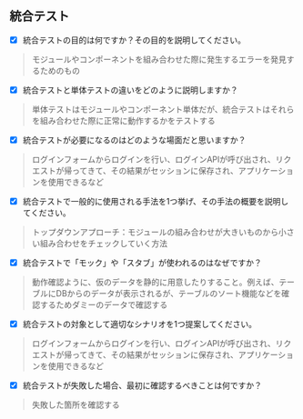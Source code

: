 ## 統合テスト
- [x] 統合テストの目的は何ですか？その目的を説明してください。
> モジュールやコンポーネントを組み合わせた際に発生するエラーを発見するためのもの
- [x] 統合テストと単体テストの違いをどのように説明しますか？
> 単体テストはモジュールやコンポーネント単体だが、統合テストはそれらを組み合わせた際に正常に動作するかをテストする

- [x] 統合テストが必要になるのはどのような場面だと思いますか？
> ログインフォームからログインを行い、ログインAPIが呼び出され、リクエストが帰ってきて、その結果がセッションに保存され、アプリケーションを使用できるなど

- [x] 統合テストで一般的に使用される手法を1つ挙げ、その手法の概要を説明してください。
> トップダウンアプローチ：モジュールの組み合わせが大きいものから小さい組み合わせをチェックしていく方法

- [x] 統合テストで「モック」や「スタブ」が使われるのはなぜですか？
> 動作確認ように、仮のデータを静的に用意したりすること。例えば、テーブルにDBからのデータが表示されるが、テーブルのソート機能などを確認するためダミーのデータで確認する

- [x] 統合テストの対象として適切なシナリオを1つ提案してください。
> ログインフォームからログインを行い、ログインAPIが呼び出され、リクエストが帰ってきて、その結果がセッションに保存され、アプリケーションを使用できるなど

- [x] 統合テストが失敗した場合、最初に確認するべきことは何ですか？
> 失敗した箇所を確認する
